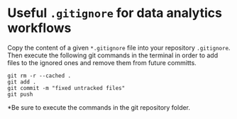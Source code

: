 # Useful `.gitignore` for data analytics workflows

Copy the content of a given `*.gitignore` file into your repository `.gitignore`. Then execute the following git commands in the terminal in order to add files to the ignored ones and remove them from future committs.

````
git rm -r --cached .
git add .
git commit -m "fixed untracked files"
git push
````
*Be sure to execute the commands in the git repository folder.
